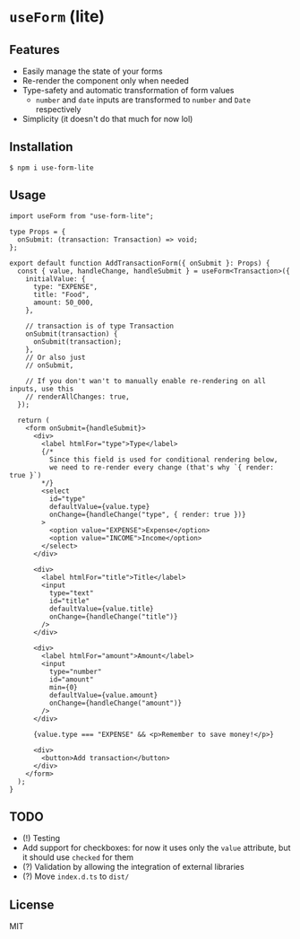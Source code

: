 # `useForm` (lite)

## Features

- Easily manage the state of your forms
- Re-render the component only when needed
- Type-safety and automatic transformation of form values
  - `number` and `date` inputs are transformed to `number` and `Date` respectively
- Simplicity (it doesn't do that much for now lol)

## Installation

```shell
$ npm i use-form-lite
```

## Usage

```tsx
import useForm from "use-form-lite";

type Props = {
  onSubmit: (transaction: Transaction) => void;
};

export default function AddTransactionForm({ onSubmit }: Props) {
  const { value, handleChange, handleSubmit } = useForm<Transaction>({
    initialValue: {
      type: "EXPENSE",
      title: "Food",
      amount: 50_000,
    },

    // transaction is of type Transaction
    onSubmit(transaction) {
      onSubmit(transaction);
    },
    // Or also just
    // onSubmit,

    // If you don't wan't to manually enable re-rendering on all inputs, use this
    // renderAllChanges: true,
  });

  return (
    <form onSubmit={handleSubmit}>
      <div>
        <label htmlFor="type">Type</label>
        {/*
          Since this field is used for conditional rendering below,
          we need to re-render every change (that's why `{ render: true }`)
        */}
        <select
          id="type"
          defaultValue={value.type}
          onChange={handleChange("type", { render: true })}
        >
          <option value="EXPENSE">Expense</option>
          <option value="INCOME">Income</option>
        </select>
      </div>

      <div>
        <label htmlFor="title">Title</label>
        <input
          type="text"
          id="title"
          defaultValue={value.title}
          onChange={handleChange("title")}
        />
      </div>

      <div>
        <label htmlFor="amount">Amount</label>
        <input
          type="number"
          id="amount"
          min={0}
          defaultValue={value.amount}
          onChange={handleChange("amount")}
        />
      </div>

      {value.type === "EXPENSE" && <p>Remember to save money!</p>}

      <div>
        <button>Add transaction</button>
      </div>
    </form>
  );
}
```

## TODO

- (!) Testing
- Add support for checkboxes: for now it uses only the `value` attribute, but it should use `checked` for them
- (?) Validation by allowing the integration of external libraries
- (?) Move `index.d.ts` to `dist/`

## License

MIT

